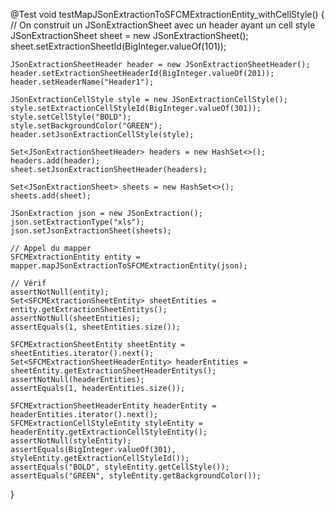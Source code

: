 @Test
void testMapJSonExtractionToSFCMExtractionEntity_withCellStyle() {
// On construit un JSonExtractionSheet avec un header ayant un cell style
JSonExtractionSheet sheet = new JSonExtractionSheet();
sheet.setExtractionSheetId(BigInteger.valueOf(101));

    JSonExtractionSheetHeader header = new JSonExtractionSheetHeader();
    header.setExtractionSheetHeaderId(BigInteger.valueOf(201));
    header.setHeaderName("Header1");

    JSonExtractionCellStyle style = new JSonExtractionCellStyle();
    style.setExtractionCellStyleId(BigInteger.valueOf(301));
    style.setCellStyle("BOLD");
    style.setBackgroundColor("GREEN");
    header.setJsonExtractionCellStyle(style);

    Set<JSonExtractionSheetHeader> headers = new HashSet<>();
    headers.add(header);
    sheet.setJsonExtractionSheetHeader(headers);

    Set<JSonExtractionSheet> sheets = new HashSet<>();
    sheets.add(sheet);

    JSonExtraction json = new JSonExtraction();
    json.setExtractionType("xls");
    json.setJsonExtractionSheet(sheets);

    // Appel du mapper
    SFCMExtractionEntity entity = mapper.mapJSonExtractionToSFCMExtractionEntity(json);

    // Vérif
    assertNotNull(entity);
    Set<SFCMExtractionSheetEntity> sheetEntities = entity.getExtractionSheetEntitys();
    assertNotNull(sheetEntities);
    assertEquals(1, sheetEntities.size());

    SFCMExtractionSheetEntity sheetEntity = sheetEntities.iterator().next();
    Set<SFCMExtractionSheetHeaderEntity> headerEntities = sheetEntity.getExtractionSheetHeaderEntitys();
    assertNotNull(headerEntities);
    assertEquals(1, headerEntities.size());

    SFCMExtractionSheetHeaderEntity headerEntity = headerEntities.iterator().next();
    SFCMExtractionCellStyleEntity styleEntity = headerEntity.getExtractionCellStyleEntity();
    assertNotNull(styleEntity);
    assertEquals(BigInteger.valueOf(301), styleEntity.getExtractionCellStyleId());
    assertEquals("BOLD", styleEntity.getCellStyle());
    assertEquals("GREEN", styleEntity.getBackgroundColor());
}

